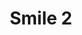 ---
weight: 1
images:
- /images/photos/20230405 - Sortie Photo - Stéphane G. - 0048.jpg
- /images/photos/20230405 - Sortie Photo - Stéphane G. - 0047.jpg
title: Smile 2
tags:
- portrait
- archive
---